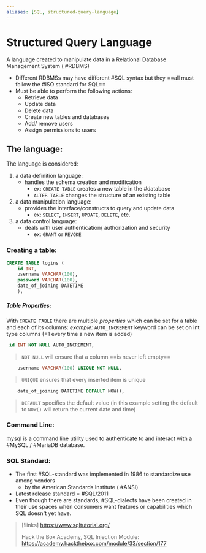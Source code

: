```yaml
---
aliases: [SQL, structured-query-language]
---
```

# Structured Query Language
A language created to manipulate data in a Relational Database Management System ( #RDBMS)
- Different RDBMSs may have different #SQL syntax but they ==all must follow the #ISO standard for SQL==
- Must be able to perform the following actions:
	- Retrieve data
	- Update data
	- Delete data
	- Create new tables and databases
	- Add/ remove users
	- Assign permissions to users

## The language:
The language is considered:
1. a data definition language:
	- handles the schema creation and modification
		- ex: ``CREATE TABLE`` creates a new table in the #database
		- ``ALTER TABLE`` changes the structure of an existing table
2. a data manipulation language:
	- provides the interface/constructs to query and update data
		- ex: ``SELECT``, ``INSERT``, ``UPDATE``, ``DELETE``, etc.
3. a data control language:
	- deals with user authentication/ authorization and security
		- ex: ``GRANT`` or ``REVOKE``

### Creating a table:
``` sql
CREATE TABLE logins (
    id INT,
    username VARCHAR(100),
    password VARCHAR(100),
    date_of_joining DATETIME
    );
```
##### Table Properties:
With `CREATE TABLE` there are multiple *properties* which can be set for a table and each of its columns:
*example:* `AUTO_INCREMENT` keyword can be set on int type columns (+1 every time a new item is added)
```sql
 id INT NOT NULL AUTO_INCREMENT,
```
> `NOT NULL` will ensure that a column ==is never left empty==

```sql
    username VARCHAR(100) UNIQUE NOT NULL,
```
> `UNIQUE` ensures that every inserted item is unique

```sql
    date_of_joining DATETIME DEFAULT NOW(),
```
> `DEFAULT` specifies the default value (in this example setting the default to `NOW()` will return the current date and time)
> 

### Command Line:
[mysql](mysql.md) is a command line utility used to authenticate to and interact with a #MySQL / #MariaDB database.

### SQL Standard:
- The first #SQL-standard was implemented in 1986 to standardize use among vendors
	- by the American Standards Institute ( #ANSI)
- Latest release standard = #SQL/2011
- Even though there are standards, #SQL-dialects have been created in their use spaces when consumers want features or capabilities which SQL doesn't yet have.

>[!links]
>https://www.sqltutorial.org/
>
>Hack the Box Academy, SQL Injection Module:
>https://academy.hackthebox.com/module/33/section/177

